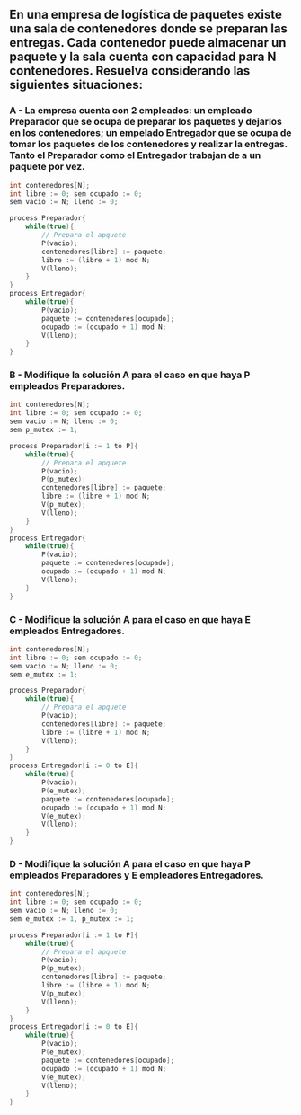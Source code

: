 ## En una empresa de logística de paquetes existe una sala de contenedores donde se preparan las entregas. Cada contenedor puede almacenar un paquete y la sala cuenta con capacidad para N contenedores. Resuelva considerando las siguientes situaciones:

### A - La empresa cuenta con 2 empleados: un empleado Preparador que se ocupa de preparar los paquetes y dejarlos en los contenedores; un empelado Entregador que se ocupa de tomar los paquetes de los contenedores y realizar la entregas. Tanto el Preparador como el Entregador trabajan de a un paquete por vez.
```c
int contenedores[N];
int libre := 0; sem ocupado := 0;
sem vacio := N; lleno := 0;

process Preparador{
    while(true){
        // Prepara el apquete
        P(vacio);
        contenedores[libre] := paquete;
        libre := (libre + 1) mod N;
        V(lleno);
    }
}
process Entregador{
    while(true){
        P(vacio);
        paquete := contenedores[ocupado];
        ocupado := (ocupado + 1) mod N;
        V(lleno);
    }
}
```

### B - Modifique la solución A para el caso en que haya P empleados Preparadores.
```c
int contenedores[N];
int libre := 0; sem ocupado := 0;
sem vacio := N; lleno := 0;
sem p_mutex := 1;

process Preparador[i := 1 to P]{
    while(true){
        // Prepara el apquete
        P(vacio);
        P(p_mutex);
        contenedores[libre] := paquete;
        libre := (libre + 1) mod N;
        V(p_mutex);
        V(lleno);
    }
}
process Entregador{
    while(true){
        P(vacio);
        paquete := contenedores[ocupado];
        ocupado := (ocupado + 1) mod N;
        V(lleno);
    }
}
```

### C - Modifique la solución A para el caso en que haya E empleados Entregadores.
```c
int contenedores[N];
int libre := 0; sem ocupado := 0;
sem vacio := N; lleno := 0;
sem e_mutex := 1;

process Preparador{
    while(true){
        // Prepara el apquete
        P(vacio);
        contenedores[libre] := paquete;
        libre := (libre + 1) mod N;
        V(lleno);
    }
}
process Entregador[i := 0 to E]{
    while(true){
        P(vacio);
        P(e_mutex);
        paquete := contenedores[ocupado];
        ocupado := (ocupado + 1) mod N;
        V(e_mutex);
        V(lleno);
    }
}
```

### D - Modifique la solución A para el caso en que haya P empleados Preparadores y E empleadores Entregadores.
```c
int contenedores[N];
int libre := 0; sem ocupado := 0;
sem vacio := N; lleno := 0;
sem e_mutex := 1, p_mutex := 1;

process Preparador[i := 1 to P]{
    while(true){
        // Prepara el apquete
        P(vacio);
        P(p_mutex);
        contenedores[libre] := paquete;
        libre := (libre + 1) mod N;
        V(p_mutex);
        V(lleno);
    }
}
process Entregador[i := 0 to E]{
    while(true){
        P(vacio);
        P(e_mutex);
        paquete := contenedores[ocupado];
        ocupado := (ocupado + 1) mod N;
        V(e_mutex);
        V(lleno);
    }
}
```